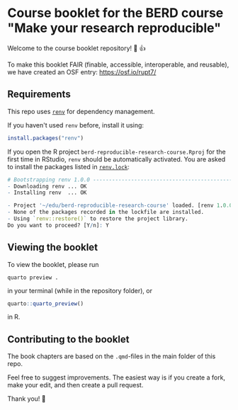 # Course booklet for the BERD course "Make your research reproducible"

Welcome to the course booklet repository! :wave: 👍

To make this booklet FAIR (finable, accessible, interoperable, and reusable),
we have created an OSF entry: https://osf.io/rupt7/

## Requirements

This repo uses [`renv`](https://rstudio.github.io/renv/articles/renv.html) for dependency management.

If you haven't used `renv` before, install it using:

```R
install.packages("renv")
```

If you open the R project `berd-reproducible-research-course.Rproj` for the first time in RStudio, `renv` should be automatically activated.
You are asked to install the packages listed in [`renv.lock`](renv.lock):

```R
# Bootstrapping renv 1.0.0 ---------------------------------------------------
- Downloading renv ... OK
- Installing renv  ... OK

- Project '~/edu/berd-reproducible-research-course' loaded. [renv 1.0.0]
- None of the packages recorded in the lockfile are installed.
- Using `renv::restore()` to restore the project library.
Do you want to proceed? [Y/n]: Y
```

## Viewing the booklet
To view the booklet, please run

```
quarto preview .
```

in your terminal (while in the repository folder), or

```r
quarto::quarto_preview()
```

in R.

## Contributing to the booklet

The book chapters are based on the `.qmd`-files in the main folder of this repo.

Feel free to suggest improvements. The easiest way is if you create a fork, make your edit, and then create a pull request. 

Thank you! :clap:
